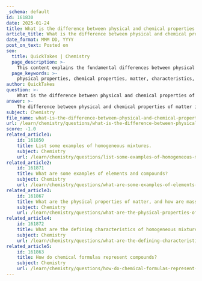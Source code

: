 ```yaml
---
_schema: default
id: 161830
date: 2025-01-24
title: What is the difference between physical and chemical properties of matter?
article_title: What is the difference between physical and chemical properties of matter?
date_format: MMM DD, YYYY
post_on_text: Posted on
seo:
  title: QuickTakes | Chemistry
  page_description: >-
    This content explains the fundamental differences between physical and chemical properties of matter, including definitions, examples, and classifications important for understanding and studying substances.
  page_keywords: >-
    physical properties, chemical properties, matter, characteristics, behavior, extensive properties, intensive properties, reactivity, flammability, toxicity, acidity, basicity
author: QuickTakes
question: >-
    What is the difference between physical and chemical properties of matter?
answer: >-
    The difference between physical and chemical properties of matter is fundamental in understanding the characteristics and behavior of substances.\n\n**Physical Properties:**\n- Physical properties are characteristics that can be observed or measured without changing the chemical identity of a substance. This means that when you measure or observe a physical property, the substance itself remains unchanged.\n- Examples of physical properties include:\n  - **Mass**: The amount of matter in a sample.\n  - **Volume**: The space occupied by a sample.\n  - **Color**: The visual appearance of a substance.\n  - **Density**: The mass per unit volume of a substance.\n  - **Boiling Point**: The temperature at which a liquid turns into vapor.\n  - **Melting Point**: The temperature at which a solid becomes a liquid.\n- Physical properties can be further classified into extensive properties (which depend on the amount of matter, such as mass and volume) and intensive properties (which do not depend on the amount of matter, such as density and color).\n\n**Chemical Properties:**\n- Chemical properties, on the other hand, can only be observed when a substance undergoes a chemical change or reaction. This means that measuring a chemical property results in a change in the substance's chemical structure.\n- Examples of chemical properties include:\n  - **Reactivity**: How a substance reacts with other substances (e.g., acids reacting with bases).\n  - **Flammability**: The ability of a substance to burn in the presence of oxygen.\n  - **Toxicity**: The degree to which a substance can harm living organisms.\n  - **Acidity or Basicity**: The ability of a substance to donate protons (acids) or accept protons (bases).\n- Chemical properties are crucial for identifying substances and predicting their behavior in chemical reactions.\n\nIn summary, the key distinction is that physical properties can be observed without altering the substance, while chemical properties can only be observed during or after a chemical change. Understanding these differences is essential for studying and classifying matter effectively.
subject: Chemistry
file_name: what-is-the-difference-between-physical-and-chemical-properties-of-matter.md
url: /learn/chemistry/questions/what-is-the-difference-between-physical-and-chemical-properties-of-matter
score: -1.0
related_article1:
    id: 161850
    title: List some examples of homogeneous mixtures.
    subject: Chemistry
    url: /learn/chemistry/questions/list-some-examples-of-homogeneous-mixtures
related_article2:
    id: 161871
    title: What are some examples of elements and compounds?
    subject: Chemistry
    url: /learn/chemistry/questions/what-are-some-examples-of-elements-and-compounds
related_article3:
    id: 161867
    title: What are the physical properties of matter, and how are mass and volume related to them?
    subject: Chemistry
    url: /learn/chemistry/questions/what-are-the-physical-properties-of-matter-and-how-are-mass-and-volume-related-to-them
related_article4:
    id: 161872
    title: What are the defining characteristics of homogeneous mixtures?
    subject: Chemistry
    url: /learn/chemistry/questions/what-are-the-defining-characteristics-of-homogeneous-mixtures
related_article5:
    id: 161863
    title: How do chemical formulas represent compounds?
    subject: Chemistry
    url: /learn/chemistry/questions/how-do-chemical-formulas-represent-compounds
---
```


&nbsp;